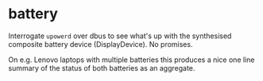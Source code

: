 # battery

Interrogate `upowerd` over dbus to see what's up with the synthesised composite battery device (DisplayDevice). No promises.

On e.g. Lenovo laptops with multiple batteries this produces a nice one line summary of the status of both batteries as an aggregate.
